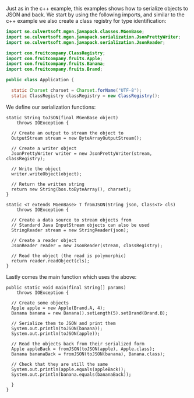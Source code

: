 ---
---

Just as in the c++ example, this examples shows how to serialize objects to JSON and back. We start by using the following imports, and similar to the c++ example we also create a class registry for type identification:

```java
import se.culvertsoft.mgen.javapack.classes.MGenBase;
import se.culvertsoft.mgen.javapack.serialization.JsonPrettyWriter;
import se.culvertsoft.mgen.javapack.serialization.JsonReader;

import com.fruitcompany.ClassRegistry;
import com.fruitcompany.fruits.Apple;
import com.fruitcompany.fruits.Banana;
import com.fruitcompany.fruits.Brand;

public class Application {

  static Charset charset = Charset.forName("UTF-8");
  static ClassRegistry classRegistry = new ClassRegistry();
```

We define our serialization functions:

```
static String toJSON(final MGenBase object) 
    throws IOException {

  // Create an output to stream the object to
  OutputStream stream = new ByteArrayOutputStream();

  // Create a writer object
  JsonPrettyWriter writer = new JsonPrettyWriter(stream, classRegistry);

  // Write the object
  writer.writeObject(object);

  // Return the written string
  return new String(bos.toByteArray(), charset);
}

static <T extends MGenBase> T fromJSON(String json, Class<T> cls)
    throws IOException {

  // Create a data source to stream objects from
  // Standard Java InputStream objects can also be used
  StringReader stream = new StringReader(json);

  // Create a reader object
  JsonReader reader = new JsonReader(stream, classRegistry);

  // Read the object (the read is polymorphic)
  return reader.readObject(cls);
}
```

Lastly comes the main function which uses the above:

```
public static void main(final String[] params) 
    throws IOException {

  // Create some objects
  Apple apple = new Apple(Brand.A, 4);
  Banana banana = new Banana().setLength(5).setBrand(Brand.B);

  // Serialize them to JSON and print them
  System.out.println(toJSON(banana));
  System.out.println(toJSON(apple));

  // Read the objects back from their serialized form
  Apple appleBack = fromJSON(toJSON(apple), Apple.class);
  Banana bananaBack = fromJSON(toJSON(banana), Banana.class);

  // Check that they are still the same
  System.out.println(apple.equals(appleBack));
  System.out.println(banana.equals(bananaBack));

  }
}
```
